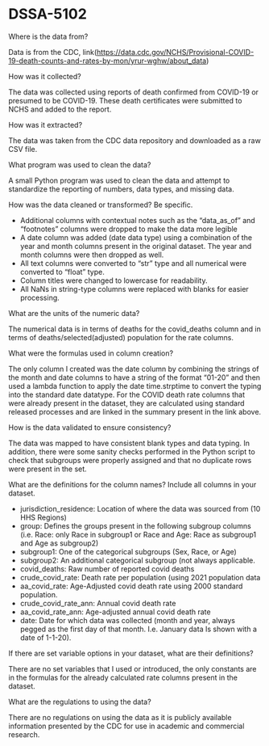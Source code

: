 # DSSA-5102

Where is the data from? ​

Data is from the CDC, link(https://data.cdc.gov/NCHS/Provisional-COVID-19-death-counts-and-rates-by-mon/yrur-wghw/about_data)

How was it collected?​

The data was collected using reports of death confirmed from COVID-19 or presumed to be COVID-19. These death certificates were submitted to NCHS and added to the report.

How was it extracted?​

The data was taken from the CDC data repository and downloaded as a raw CSV file.

What program was used to clean the data?​

A small Python program was used to clean the data and attempt to standardize the reporting of numbers, data types, and missing data.

How was the data cleaned or transformed? Be specific.​

- Additional columns with contextual notes such as the “data_as_of” and “footnotes” columns were dropped to make the data more legible
-  A date column was added (date data type) using a combination of the year and month columns present in the original dataset. The year and month columns were then dropped as well.
- All text columns were converted to “str” type and all numerical were converted to “float” type.
- Column titles were changed to lowercase for readability.
- All NaNs in string-type columns were replaced with blanks for easier processing.

What are the units of the numeric data?​

The numerical data is in terms of deaths for the covid_deaths column and in terms of deaths/selected(adjusted) population for the rate columns.

What were the formulas used in column creation?​

The only column I created was the date column by combining the strings of the month and date columns to have a string of the format “01-20” and then used a lambda function to apply the date time.strptime to convert the typing into the standard date datatype. For the COVID death rate columns that were already present in the dataset, they are calculated using standard released processes and are linked in the summary present in the link above.

How is the data validated to ensure consistency?​

The data was mapped to have consistent blank types and data typing. In addition, there were some sanity checks performed in the Python script to check that subgroups were properly assigned and that no duplicate rows were present in the set.

What are the definitions for the column names? Include all columns in your dataset.​

- jurisdiction_residence: Location of where the data was sourced from (10 HHS Regions)
- group: Defines the groups present in the following subgroup columns (i.e. Race: only Race in subgroup1 or Race and Age: Race as subgroup1 and Age as subgroup2)
- subgroup1: One of the categorical subgroups (Sex, Race, or Age)
- subgroup2: An additional categorical subgroup (not always applicable.
- covid_deaths: Raw number of reported covid deaths
- crude_covid_rate: Death rate per population (using 2021 population data
- aa_covid_rate: Age-Adjusted covid death rate using 2000 standard population.
- crude_covid_rate_ann: Annual covid death rate
- aa_covid_rate_ann: Age-adjusted annual covid death rate
- date: Date for which data was collected (month and year, always pegged as the first day of that month. I.e. January data Is shown with a date of 1-1-20).

If there are set variable options in your dataset, what are their definitions? ​

There are no set variables that I used or introduced, the only constants are in the formulas for the already calculated rate columns present in the dataset.

What are the regulations to using the data?

There are no regulations on using the data as it is publicly available information presented by the CDC for use in academic and commercial research.
